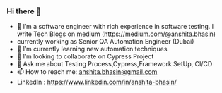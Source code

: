### Hi there 👋


- 🔭 I’m a software engineer with rich experience in software testing. I write Tech Blogs on medium (https://medium.com/@anshita.bhasin)
-  currently working as Senior QA Automation Engineer (Dubai)
- 🌱 I’m currently learning new automation techniques
- 👯 I’m looking to collaborate on Cypress Project
- 💬 Ask me about Testing Process,Cypress,Framework SetUp, CI/CD
- 📫 How to reach me: anshita.bhasin@gmail.com
- LinkedIn : https://www.linkedin.com/in/anshita-bhasin/
